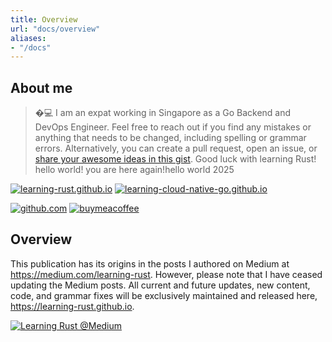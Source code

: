 ```yaml
---
title: Overview
url: "docs/overview"
aliases:
- "/docs"
---
```



## About me

> �‍💻 I am an expat working in Singapore as a Go Backend and DevOps Engineer. Feel free to reach out if you find any mistakes or anything that needs to be changed, including spelling or grammar errors. Alternatively, you can create a pull request, open an issue, or [share your awesome ideas in this gist](https://gist.github.com/dumindu/00a0be2d175ed5ff3bc3c17bbf1ca5b6). Good luck with learning Rust! hello world! you are here again!hello world 2025

[![learning-rust.github.io](https://img.shields.io/github/stars/learning-rust/learning-rust.github.io?style=for-the-badge&logo=rust&label=learning-rust.github.io&logoColor=333333&labelColor=f9f9f9&color=F46623)](https://github.com/learning-rust/learning-rust.github.io)
[![learning-cloud-native-go.github.io](https://img.shields.io/github/stars/learning-cloud-native-go/learning-cloud-native-go.github.io?style=for-the-badge&logo=go&logoColor=333333&label=learning-cloud-native-go.github.io&labelColor=f9f9f9&color=00ADD8)](https://learning-cloud-native-go.github.io)

[![github.com](https://img.shields.io/badge/dumindu-866ee7?style=for-the-badge&logo=GitHub&logoColor=333333&labelColor=f9f9f9)](https://github.com/dumindu)
[![buymeacoffee](https://img.shields.io/badge/Buy%20me%20a%20coffee-dumindu-FFDD00?style=for-the-badge&logo=buymeacoffee&logoColor=333333&labelColor=f9f9f9)](https://www.buymeacoffee.com/dumindu)

## Overview

This publication has its origins in the posts I authored on Medium at https://medium.com/learning-rust. However, please note that I have ceased updating the Medium posts. All current and future updates, new content, code, and grammar fixes will be exclusively maintained and released here, https://learning-rust.github.io. 

[![Learning Rust @Medium](/docs/learning_rust_medium.png)](https://medium.com/learning-rust)